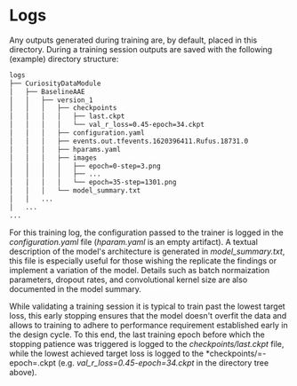 # Logs

Any outputs generated during training are, by default, placed in this directory. During a training session outputs are saved with the following (example) directory structure:
```bash
logs
├── CuriosityDataModule
│   ├── BaselineAAE
│   │   ├── version_1
│   │   │   ├── checkpoints
│   │   │   │   ├── last.ckpt
│   │   │   │   └── val_r_loss=0.45-epoch=34.ckpt
│   │   │   ├── configuration.yaml
│   │   │   ├── events.out.tfevents.1620396411.Rufus.18731.0
│   │   │   ├── hparams.yaml
│   │   │   ├── images
│   │   │   │   ├── epoch=0-step=3.png
│   │   │   │   ├── ...
│   │   │   │   └── epoch=35-step=1301.png
│   │   │   └── model_summary.txt   
│   │   ... 
│   ...
...
```

For this training log, the configuration passed to the trainer is logged in the *configuration.yaml* file (*hparam.yaml* is an empty artifact). A textual description of the model's architecture is generated in *model_summary.txt*, this file is especially useful for those wishing the replicate the findings or implement a variation of the model. Details such as batch normaization parameters, dropout rates, and convolutional kernel size are also documented in the model summary. 

While validating a training session it is typical to train past the lowest target loss, this early stopping ensures that the model doesn't overfit the data and allows to training to adhere to performance requirement established early in the design cycle. To this end, the last training epoch before which the stopping patience was triggered is logged to the *checkpoints/last.ckpt* file, while the lowest achieved target loss is logged to the *checkpoints/<loss>=<value>-epoch=<integer>.ckpt (e.g. *val_r_loss=0.45-epoch=34.ckpt* in the directory tree above).
